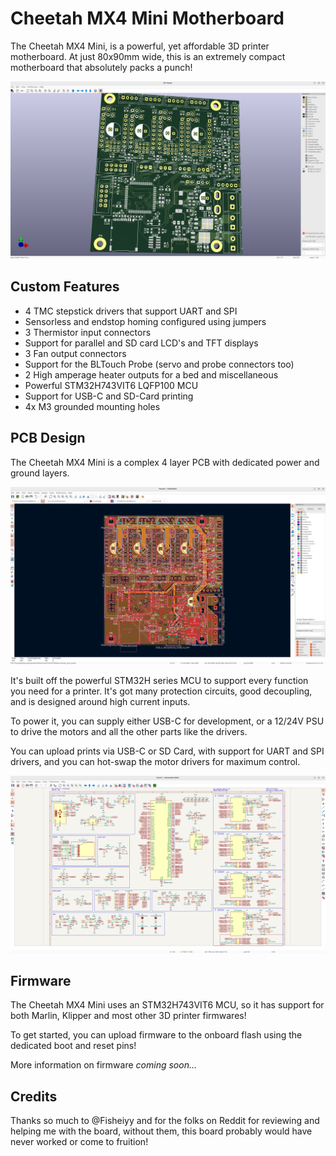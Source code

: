 # Cheetah MX4 Mini Motherboard

The Cheetah MX4 Mini, is a powerful, yet affordable 3D printer motherboard. At just 80x90mm wide, this is an extremely compact motherboard that absolutely packs a punch!

![Pasted image 20250731195200.png](journal/Pasted%20image%2020250731195200.png)
## Custom Features
- 4 TMC stepstick drivers that support UART and SPI
- Sensorless and endstop homing configured using jumpers
- 3 Thermistor input connectors
- Support for parallel and SD card LCD's and TFT displays
- 3 Fan output connectors
- Support for the BLTouch Probe (servo and probe connectors too)
- 2 High amperage heater outputs for a bed and miscellaneous
- Powerful STM32H743VIT6 LQFP100 MCU
- Support for USB-C and SD-Card printing
- 4x M3 grounded mounting holes

## PCB Design

The Cheetah MX4 Mini is a complex 4 layer PCB with dedicated power and ground layers.

![Pasted image 20250731195808.png](journal/Pasted%20image%2020250731195808.png)

It's built off the powerful STM32H series MCU to support every function you need for a printer. It's got many protection circuits, good decoupling, and is designed around high current inputs.

To power it, you can supply either USB-C for development, or a 12/24V PSU to drive the motors and all the other parts like the drivers.

You can upload prints via USB-C or SD Card, with support for UART and SPI drivers, and you can hot-swap the motor drivers for maximum control.

![Pasted image 20250731195854.png](journal/Pasted%20image%2020250731195854.png)

## Firmware

The Cheetah MX4 Mini uses an STM32H743VIT6 MCU, so it has support for both Marlin, Klipper and most other 3D printer firmwares!

To get started, you can upload firmware to the onboard flash using the dedicated boot and reset pins!

More information on firmware *coming soon...*

## Credits

Thanks so much to @Fisheiyy and for the folks on Reddit for reviewing and helping me with the board, without them, this board probably would have never worked or come to fruition!
